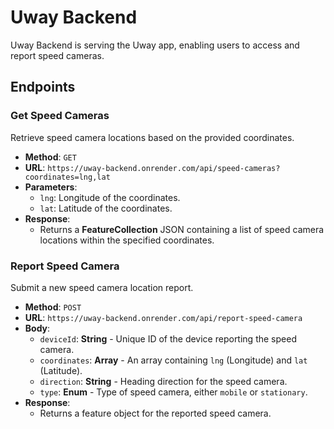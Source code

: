 # Uway Backend

Uway Backend is serving the Uway app, enabling users to access and report speed cameras.

## Endpoints

### Get Speed Cameras

Retrieve speed camera locations based on the provided coordinates.

-   **Method**: `GET`
-   **URL**: `https://uway-backend.onrender.com/api/speed-cameras?coordinates=lng,lat`
-   **Parameters**:
    -   `lng`: Longitude of the coordinates.
    -   `lat`: Latitude of the coordinates.
-   **Response**:
    -   Returns a **FeatureCollection** JSON containing a list of speed camera locations within the specified coordinates.

### Report Speed Camera

Submit a new speed camera location report.

-   **Method**: `POST`
-   **URL**: `https://uway-backend.onrender.com/api/report-speed-camera`
-   **Body**:
    -   `deviceId`: **String** - Unique ID of the device reporting the speed camera.
    -   `coordinates`: **Array** - An array containing `lng` (Longitude) and `lat` (Latitude).
    -   `direction`: **String** - Heading direction for the speed camera.
    -   `type`: **Enum** - Type of speed camera, either `mobile` or `stationary`.
-   **Response**:
    -   Returns a feature object for the reported speed camera.

